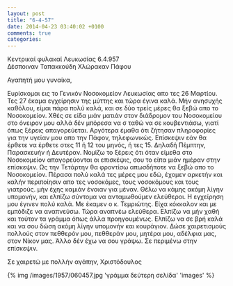 ```yaml
---
layout: post
title: "6-4-57"
date: 2014-04-23 03:40:02 +0100
comments: true
categories: 
---
```


Κεντρικαί φυλακαί Λευκωσίας 6.4.957<br/>
Δέσποιναν Ταπακκούδη Χλώρακαν Πάφου

Αγαπητή μου γυναίκα,

Ευρίσκομαι εις το Γενικόν Νοσοκομείον Λευκωσίας απο τες 26 Μαρτίου. Τες 27 έκαμα εγχείρησιν της μύττης και τώρα έγινα καλά. Μήν ανησυχής καθόλου, είμαι πάρα πολύ καλά, και σε δύο τρείς μέρες θα ξεβώ απο το Νοσοκομείον. Χθές σε είδα μιάν ματιάν στον διάδρομον του Νοσοκομείου στο όνειρον μου αλλά δέν μπόρεσα να σ ταθώ να σε κουβεντιάσω, γιατί όπως ξέρεις απαγορεύεται. Αργότερα έμαθα ότι ζήτησαν πληροφορίες για την υγείαν μου απο την Πάφον, τηλεφωνικώς. Επίσκεψιν εάν θα έρθετε να έρθετε στες 11 ή 12 του μηνός, ή τες 15. Δηλαδή Πέμπτην, Παρασκευήν ή Δευτέραν. Νομίζω το ξέρεις ότι όταν είμεθα στο Νοσοκομείον απαγορεύονται οι επισκέψις, σου το είπα μιάν ημέραν στην επίσκεψιν. Ως την Τετάρτην θα φροντίσω απωσδήποτε να ξεβώ απο το Νοσοκομείον. Πέρασα πολύ καλά τες μέρες μου εδώ, έχομεν αρκετήν και καλήν περιποίησιν απο τες νοσοκόμες, τους νοσοκόμους και τους γιατρούς. μήν έχης καμιάν ένοιαν για μέναν. Θέλω να κάμης ακόμη λίγην υπομονήν, και ελπίζω σύντομα να ανταμωθούμεν ελεύθεροι. Η εγχείρηση μου έγινεν πολύ καλά. Με έκαμεν ο κ. Τεμριώτης. Είχα κόκκαλον και με εμπόδιζε να αναπνεύσω. Τώρα αναπνέω ελεύθερα. Ελπίζω να μήν χαθή και τούτον τα γράμμα όπως άλλα προηγουμένως. Ελπίζω να σε βρή καλά και να σου δώση ακόμη λίγην υπομονήν και κουράγιον. Δώσε χαιρετισμούς πολλούς στον πεθθερόν μου, πεθθεράν μου, μητέρα μου, αδέλφια μας, στον Νίκον μας. Άλλο δέν έχω να σου γράψω. Σε περιμένω στην επίσκεψιν.

Σε χαιρετώ με πολλήν αγάπην, Χριστόδουλος

{% img /images/1957/060457.jpg 'γράμμα δεύτερη σελίδα' 'images' %}
